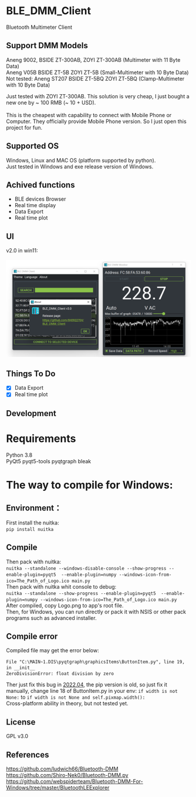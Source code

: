# BLE_DMM_Client
Bluetooth Multimeter Client
## Support DMM Models
Aneng 9002, BSIDE ZT-300AB, ZOYI ZT-300AB (Multimeter with 11 Byte Data) <br>
Aneng V05B	BSIDE ZT-5B	ZOYI ZT-5B (Small-Multimeter with 10 Byte Data) <br>
Not  tested: Aneng ST207	BSIDE ZT-5BQ	ZOYI ZT-5BQ	(Clamp-Multimeter with 10 Byte Data) <br>

Just tested with ZOYI ZT-300AB. This solution is very cheap, I just bought a new one by ~ 100 RMB (~ 10 + USD). <br>
<br>
This is the cheapest with capability to connect with Mobile Phone or Computer. They officially provide Mobile Phone version. So I just open this project for fun. <br>
## Supported OS
Windows, Linux and MAC OS (platform supported by python). <br>
Just tested in Windows and exe release version of Windows.
## Achived functions
- BLE devices Browser <br>
- Real time display <br>
- Data Export <br>
- Real time plot
## UI
v2.0 in win11: <br>
<br>
<img width="654" alt="image" src="https://github.com/840922704/BLE_DMM_Client/blob/6b8bd3faa6351fe2b8a9bddaab4d352b38588ce1/UI.png">
## Things To Do
- [x] Data Export <br>
- [x] Real time plot <br>
## Development
# Requirements
Python 3.8 <br>
PyQt5 pyqt5-tools pyqtgraph bleak <br>
# The way to compile for Windows:
## Environment：
First install the nuitka: <br>
`pip install nuitka` <br>
## Compile
Then pack with nuitka: <br>
`nuitka --standalone --windows-disable-console --show-progress --enable-plugin=pyqt5  --enable-plugin=numpy --windows-icon-from-ico=The_Path_of_Logo.ico main.py` <br>
Then pack with nuitka whit console to debug: <br>
`nuitka --standalone --show-progress --enable-plugin=pyqt5  --enable-plugin=numpy --windows-icon-from-ico=The_Path_of_Logo.ico main.py` <br>
After compiled, copy Logo.png to app's root file. <br>
Then, for Windows, you can run directly or pack it with NSIS or other pack programs such as advanced installer. <br>
## Compile error
Compiled file may get the error below:
```
File "C:\MAIN~1.DIS\pyqtgraph\graphicsItems\ButtonItem.py", line 19, in __init__
ZeroDivisionError: float division by zero
```
Ther just fix this bug in [2022.04](https://github.com/pyqtgraph/pyqtgraph/blob/a237b6e6a606b6625069a39cda9aa072e07e1882/pyqtgraph/graphicsItems/ButtonItem.py), the pip version is old, so just fix it manually, change line 18 of ButtonItem.py in your env:
`if width is not None:` to `if width is not None and self.pixmap.width():` <br>
Cross-platform ability in theory, but not tested yet. <br>
## License
GPL v3.0
## References
https://github.com/ludwich66/Bluetooth-DMM <br>
https://github.com/Shiro-Nek0/Bluetooth-DMM.py <br>
https://github.com/webspiderteam/Bluetooth-DMM-For-Windows/tree/master/BluetoothLEExplorer
